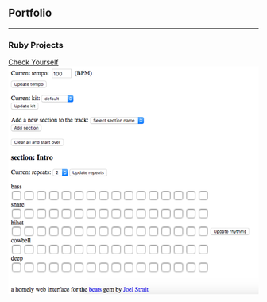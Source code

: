 ## Portfolio

---

### Ruby Projects 

[Check Yourself](https://ben-harvey.github.io/check-yourself/)
<img src="images/check-yourself.png"/>


